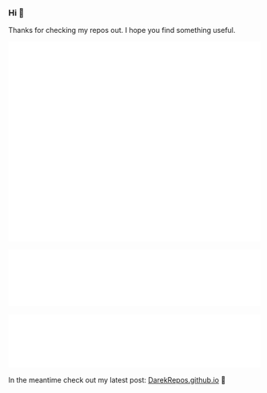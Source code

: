 ### Hi 👋

Thanks for checking my repos out. I hope you find something useful.

![Metrics](/github-metrics.svg)

![Metrics](/metrics.plugin.languages.svg)

![Metrics](/metrics.plugin.stackoverflow.svg)

In the meantime check out my latest post: [DarekRepos.github.io](https://DarekRepos.github.io) 🚀
